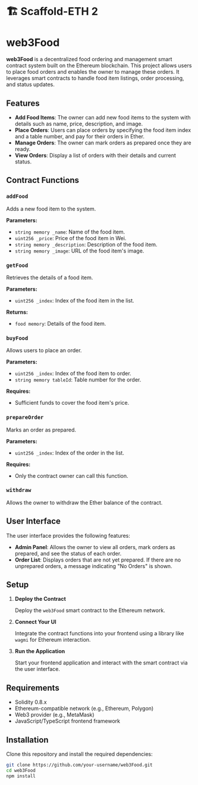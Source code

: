 # 🏗 Scaffold-ETH 2
# web3Food

**web3Food** is a decentralized food ordering and management smart contract system built on the Ethereum blockchain. This project allows users to place food orders and enables the owner to manage these orders. It leverages smart contracts to handle food item listings, order processing, and status updates.

## Features

- **Add Food Items**: The owner can add new food items to the system with details such as name, price, description, and image.
- **Place Orders**: Users can place orders by specifying the food item index and a table number, and pay for their orders in Ether.
- **Manage Orders**: The owner can mark orders as prepared once they are ready.
- **View Orders**: Display a list of orders with their details and current status.

## Contract Functions

### `addFood`

Adds a new food item to the system.

**Parameters:**
- `string memory _name`: Name of the food item.
- `uint256 _price`: Price of the food item in Wei.
- `string memory _description`: Description of the food item.
- `string memory _image`: URL of the food item's image.

### `getFood`

Retrieves the details of a food item.

**Parameters:**
- `uint256 _index`: Index of the food item in the list.

**Returns:**
- `food memory`: Details of the food item.

### `buyFood`

Allows users to place an order.

**Parameters:**
- `uint256 _index`: Index of the food item to order.
- `string memory tableId`: Table number for the order.

**Requires:**
- Sufficient funds to cover the food item's price.

### `prepareOrder`

Marks an order as prepared.

**Parameters:**
- `uint256 _index`: Index of the order in the list.

**Requires:**
- Only the contract owner can call this function.

### `withdraw`

Allows the owner to withdraw the Ether balance of the contract.

## User Interface

The user interface provides the following features:

- **Admin Panel**: Allows the owner to view all orders, mark orders as prepared, and see the status of each order.
- **Order List**: Displays orders that are not yet prepared. If there are no unprepared orders, a message indicating "No Orders" is shown.

## Setup

1. **Deploy the Contract**

   Deploy the `web3Food` smart contract to the Ethereum network.

2. **Connect Your UI**

   Integrate the contract functions into your frontend using a library like `wagmi` for Ethereum interaction.

3. **Run the Application**

   Start your frontend application and interact with the smart contract via the user interface.

## Requirements

- Solidity 0.8.x
- Ethereum-compatible network (e.g., Ethereum, Polygon)
- Web3 provider (e.g., MetaMask)
- JavaScript/TypeScript frontend framework

## Installation

Clone this repository and install the required dependencies:

```bash
git clone https://github.com/your-username/web3Food.git
cd web3Food
npm install
```
